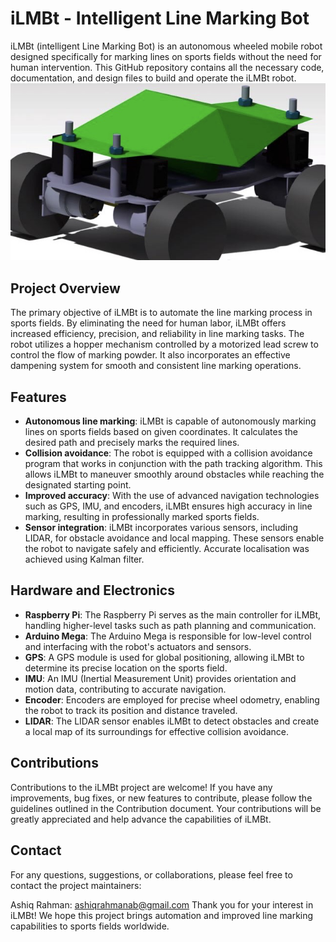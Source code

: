 # iLMBt - Intelligent Line Marking Bot
iLMBt (intelligent Line Marking Bot) is an autonomous wheeled mobile robot designed specifically for marking lines on sports fields without the need for human intervention. This GitHub repository contains all the necessary code, documentation, and design files to build and operate the iLMBt robot.
![alt text](https://github.com/ashiqrahmana/Intelligent-Line-Marking-Bot/blob/main/Documentation/Media/IMG_6448.JPG)

## Project Overview
The primary objective of iLMBt is to automate the line marking process in sports fields. By eliminating the need for human labor, iLMBt offers increased efficiency, precision, and reliability in line marking tasks. The robot utilizes a hopper mechanism controlled by a motorized lead screw to control the flow of marking powder. It also incorporates an effective dampening system for smooth and consistent line marking operations.

## Features
* **Autonomous line marking**: iLMBt is capable of autonomously marking lines on sports fields based on given coordinates. It calculates the desired path and precisely marks the required lines.
* **Collision avoidance**: The robot is equipped with a collision avoidance program that works in conjunction with the path tracking algorithm. This allows iLMBt to maneuver smoothly around obstacles while reaching the designated starting point.
* **Improved accuracy**: With the use of advanced navigation technologies such as GPS, IMU, and encoders, iLMBt ensures high accuracy in line marking, resulting in professionally marked sports fields.
* **Sensor integration**: iLMBt incorporates various sensors, including LIDAR, for obstacle avoidance and local mapping. These sensors enable the robot to navigate safely and efficiently. Accurate localisation was achieved using Kalman filter.

## Hardware and Electronics
* **Raspberry Pi**: The Raspberry Pi serves as the main controller for iLMBt, handling higher-level tasks such as path planning and communication.
* **Arduino Mega**: The Arduino Mega is responsible for low-level control and interfacing with the robot's actuators and sensors.
* **GPS**: A GPS module is used for global positioning, allowing iLMBt to determine its precise location on the sports field.
* **IMU**: An IMU (Inertial Measurement Unit) provides orientation and motion data, contributing to accurate navigation.
* **Encoder**: Encoders are employed for precise wheel odometry, enabling the robot to track its position and distance traveled.
* **LIDAR**: The LIDAR sensor enables iLMBt to detect obstacles and create a local map of its surroundings for effective collision avoidance.

## Contributions
Contributions to the iLMBt project are welcome! If you have any improvements, bug fixes, or new features to contribute, please follow the guidelines outlined in the Contribution document. Your contributions will be greatly appreciated and help advance the capabilities of iLMBt.

## Contact
For any questions, suggestions, or collaborations, please feel free to contact the project maintainers:

Ashiq Rahman: ashiqrahmanab@gmail.com
Thank you for your interest in iLMBt! We hope this project brings automation and improved line marking capabilities to sports fields worldwide.
